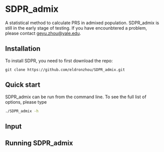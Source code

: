 # SDPR_admix
A statistical method to calculate PRS in admixed population. SDPR_admix is still in the early stage of testing. If you have encounbtered a problem, please contact geyu.zhou@yale.edu.

## Installation

To install SDPR, you need to first download the repo:

```
git clone https://github.com/eldronzhou/SDPR_admix.git
```

## Quick start

SDPR_admix can be run from the command line. To see the full list of options, please type

```bash
./SDPR_admix -h
```

## Input

### 

## Running SDPR_admix

